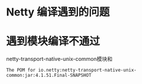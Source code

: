 # Netty 编译遇到的问题

# 遇到模块编译不通过

netty-transport-native-unix-common模块和

```code
The POM for io.netty:netty-transport-native-unix-common:jar:4.1.51.Final-SNAPSHOT
```

